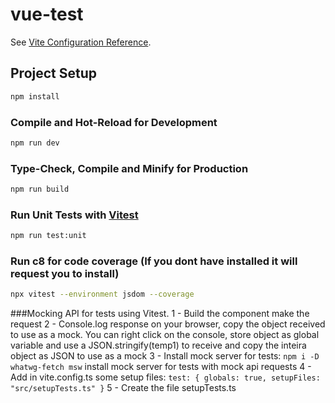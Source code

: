 # vue-test

See [Vite Configuration Reference](https://vitejs.dev/config/).

## Project Setup

```sh
npm install
```

### Compile and Hot-Reload for Development

```sh
npm run dev
```

### Type-Check, Compile and Minify for Production

```sh
npm run build
```

### Run Unit Tests with [Vitest](https://vitest.dev/)

```sh
npm run test:unit
```

### Run c8 for code coverage (If you dont have installed it will request you to install)

```sh
npx vitest --environment jsdom --coverage
```

###Mocking API for tests using Vitest.
1 - Build the component make the request
2 - Console.log response on your browser, copy the object received to use as a mock. You can right click on the console, store object as global variable and use a JSON.stringify(temp1) to receive and copy the inteira object as JSON to use as a mock
3 - Install mock server for tests: `npm i -D whatwg-fetch msw` install mock server for tests with mock api requests
4 - Add in vite.config.ts some setup files:
    `test: {
        globals: true,
        setupFiles: "src/setupTests.ts"
    }`
5 - Create the file setupTests.ts 

